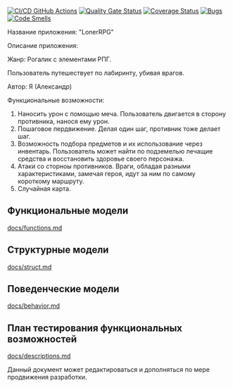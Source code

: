 [![CI/CD GitHub Actions](https://github.com/Gygygnom/PO/actions/workflows/test.yml/badge.svg)](https://github.com/Gygygnom/PO/actions/workflows/test.yml)
[![Quality Gate Status](https://sonarcloud.io/api/project_badges/measure?project=Gygygnom_PO&metric=alert_status)](https://sonarcloud.io/summary/new_code?id=Gygygnom_PO)
[![Coverage Status](https://coveralls.io/repos/github/Alexeezes/Repository/badge.svg?branch=master)](https://coveralls.io/github/Alexeezes/Repository?branch=master)
[![Bugs](https://sonarcloud.io/api/project_badges/measure?project=Gygygnom_PO&metric=bugs)](https://sonarcloud.io/summary/new_code?id=Gygygnom_PO)
[![Code Smells](https://sonarcloud.io/api/project_badges/measure?project=Gygygnom_PO&metric=code_smells)](https://sonarcloud.io/summary/new_code?id=Gygygnom_PO)

Название приложения: "LonerRPG"

Описание приложения:

Жанр: Рогалик с элементами РПГ.

Пользователь путешествует по лабиринту, убивая врагов.

Автор: Я (Александр)

Функциональные возможности:
 1. Наносить урон с помощью меча. Пользователь двигается в сторону противника, нанося ему урон.
 2. Пошаговое пердвижение. Делая один шаг, противник тоже делает шаг.
 3. Возможность подбора предметов и их использование через инвентарь. Пользователь может найти по подземелью лечащие средства и восстановить здоровье своего персонажа. 
 4. Атаки со сторноы противников. Враги, обладая разными характеристиками, замечая героя, идут за ним по самому короткому маршруту.
 5. Случайная карта.

## Функциональные модели

[docs/functions.md](docs/functions.md)

## Структурные модели

[docs/struct.md](docs/struct.md)

## Поведенческие модели

[docs/behavior.md](docs/behavior.md)

## План тестирования функциональных возможностей

[docs/descriptions.md](docs/descriptions.md)
    
Данный документ может редактироваться и дополняться по мере продвижения разработки.
